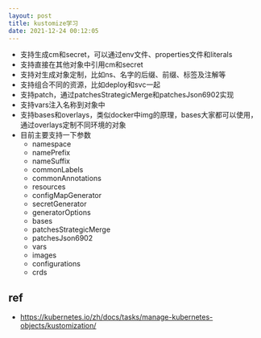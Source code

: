 ```yaml
---
layout: post
title: kustomize学习
date: 2021-12-24 00:12:05
---
```


- 支持生成cm和secret，可以通过env文件、properties文件和literals
- 支持直接在其他对象中引用cm和secret
- 支持对生成对象定制，比如ns、名字的后缀、前缀、标签及注解等
- 支持组合不同的资源，比如deploy和svc一起
- 支持patch，通过patchesStrategicMerge和patchesJson6902实现
- 支持vars注入名称到对象中
- 支持bases和overlays，类似docker中img的原理，bases大家都可以使用，通过overlays定制不同环境的对象
- 目前主要支持一下参数
    - namespace
    - namePrefix
    - nameSuffix
    - commonLabels
    - commonAnnotations
    - resources
    - configMapGenerator
    - secretGenerator
    - generatorOptions
    - bases
    - patchesStrategicMerge
    - patchesJson6902
    - vars
    - images
    - configurations
    - crds

## ref

- https://kubernetes.io/zh/docs/tasks/manage-kubernetes-objects/kustomization/
